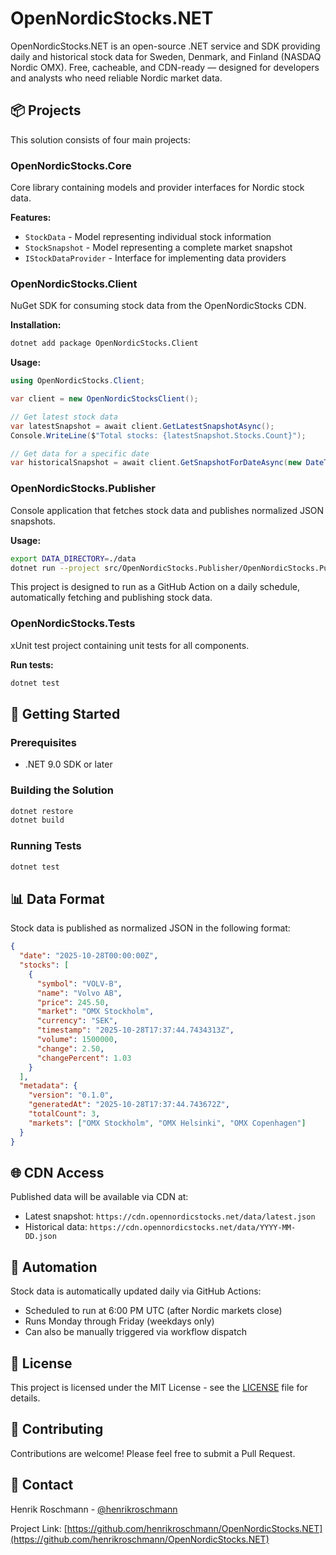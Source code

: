 # OpenNordicStocks.NET

OpenNordicStocks.NET is an open-source .NET service and SDK providing daily and historical stock data for Sweden, Denmark, and Finland (NASDAQ Nordic OMX). Free, cacheable, and CDN-ready — designed for developers and analysts who need reliable Nordic market data.

## 📦 Projects

This solution consists of four main projects:

### OpenNordicStocks.Core
Core library containing models and provider interfaces for Nordic stock data.

**Features:**
- `StockData` - Model representing individual stock information
- `StockSnapshot` - Model representing a complete market snapshot
- `IStockDataProvider` - Interface for implementing data providers

### OpenNordicStocks.Client
NuGet SDK for consuming stock data from the OpenNordicStocks CDN.

**Installation:**
```bash
dotnet add package OpenNordicStocks.Client
```

**Usage:**
```csharp
using OpenNordicStocks.Client;

var client = new OpenNordicStocksClient();

// Get latest stock data
var latestSnapshot = await client.GetLatestSnapshotAsync();
Console.WriteLine($"Total stocks: {latestSnapshot.Stocks.Count}");

// Get data for a specific date
var historicalSnapshot = await client.GetSnapshotForDateAsync(new DateTime(2025, 10, 28));
```

### OpenNordicStocks.Publisher
Console application that fetches stock data and publishes normalized JSON snapshots.

**Usage:**
```bash
export DATA_DIRECTORY=./data
dotnet run --project src/OpenNordicStocks.Publisher/OpenNordicStocks.Publisher.csproj
```

This project is designed to run as a GitHub Action on a daily schedule, automatically fetching and publishing stock data.

### OpenNordicStocks.Tests
xUnit test project containing unit tests for all components.

**Run tests:**
```bash
dotnet test
```

## 🚀 Getting Started

### Prerequisites
- .NET 9.0 SDK or later

### Building the Solution
```bash
dotnet restore
dotnet build
```

### Running Tests
```bash
dotnet test
```

## 📊 Data Format

Stock data is published as normalized JSON in the following format:

```json
{
  "date": "2025-10-28T00:00:00Z",
  "stocks": [
    {
      "symbol": "VOLV-B",
      "name": "Volvo AB",
      "price": 245.50,
      "market": "OMX Stockholm",
      "currency": "SEK",
      "timestamp": "2025-10-28T17:37:44.7434313Z",
      "volume": 1500000,
      "change": 2.50,
      "changePercent": 1.03
    }
  ],
  "metadata": {
    "version": "0.1.0",
    "generatedAt": "2025-10-28T17:37:44.743672Z",
    "totalCount": 3,
    "markets": ["OMX Stockholm", "OMX Helsinki", "OMX Copenhagen"]
  }
}
```

## 🌐 CDN Access

Published data will be available via CDN at:
- Latest snapshot: `https://cdn.opennordicstocks.net/data/latest.json`
- Historical data: `https://cdn.opennordicstocks.net/data/YYYY-MM-DD.json`

## 🤖 Automation

Stock data is automatically updated daily via GitHub Actions:
- Scheduled to run at 6:00 PM UTC (after Nordic markets close)
- Runs Monday through Friday (weekdays only)
- Can also be manually triggered via workflow dispatch

## 📝 License

This project is licensed under the MIT License - see the [LICENSE](LICENSE) file for details.

## 🤝 Contributing

Contributions are welcome! Please feel free to submit a Pull Request.

## 📧 Contact

Henrik Roschmann - [@henrikroschmann](https://github.com/henrikroschmann)

Project Link: [https://github.com/henrikroschmann/OpenNordicStocks.NET](https://github.com/henrikroschmann/OpenNordicStocks.NET)

